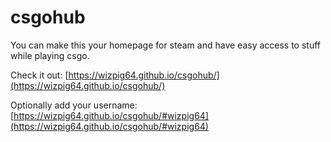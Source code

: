 # csgohub

You can make this your homepage for steam and have easy access to stuff while playing csgo.

Check it out: [https://wizpig64.github.io/csgohub/](https://wizpig64.github.io/csgohub/)

Optionally add your username: [https://wizpig64.github.io/csgohub/#wizpig64](https://wizpig64.github.io/csgohub/#wizpig64)
